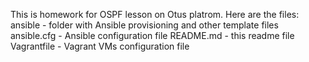 This is homework for OSPF lesson on Otus platrom.
Here are the files:
ansible - folder with Ansible provisioning and other template files
ansible.cfg - Ansible configuration file
README.md - this readme file
Vagrantfile - Vagrant VMs configuration file
